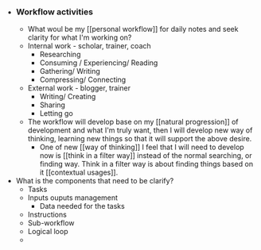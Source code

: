 - ### Workflow activities
    - What woul be my [[personal workflow]] for daily notes and seek clarity for what I'm working on?
    - Internal work - scholar, trainer, coach
        - Researching
        - Consuming / Experiencing/ Reading 
        - Gathering/ Writing
        - Compressing/ Connecting
    - External work - blogger, trainer
        - Writing/ Creating
        - Sharing
        - Letting go
    - The workflow will develop base on my [[natural progression]] of development and what I'm truly want, then I will develop new way of thinking, learning new things so that it will support the above desire.
        - One of new [[way of thinking]] I feel that I will need to develop now is [[think in a filter way]] instead of the normal searching, or finding way. Think in a filter way is about finding things based on it [[contextual usages]].
- What is the components that need to be clarify?
    - Tasks
    - Inputs ouputs management
        - Data needed for the tasks
    - Instructions
    - Sub-workflow
    - Logical loop
    - 
